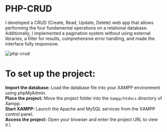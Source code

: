 # PHP-CRUD 

I developed a CRUD (Create, Read, Update, Delete) web app that allows performing the four fundamental operations on a relational database. Additionally, I implemented a pagination system without using external libraries, a filter for results, comprehensive error handling, and made the interface fully responsive.

![php-crud](https://github.com/user-attachments/assets/78569cc5-880d-4e1e-a18b-bc4d70e67804)

# To set up the project:

**Import the database:** Load the database file into your XAMPP environment using phpMyAdmin.\
**Place the project:** Move the project folder into the `Xampp/htdocs` directory of Xampp.\
**Start XAMPP:** Launch the Apache and MySQL services from the XAMPP control panel.\
**Access the project:** Open your browser and enter the project URL to view it.\

